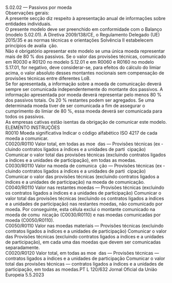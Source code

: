  
S.02.02 — Passivos por moeda  
Observações gerais:  
A presente secção diz respeito à apresentação anual de informações sobre entidades individuais.  
O presente modelo deve ser preenchido em conformidade com o Balanço (modelo S.02.01). A Diretiva 2009/138/CE, o 
Regulamento Delegado (UE) 2015/35 e as normas técnicas e orientações Solvência II estabelecem princípios de avalia ­
ção.  
Não é obrigatório apresentar este modelo se uma única moeda representar mais de 80 % dos passivos. Se o valor das 
provisões técnicas, comunicado em R0030 e R0120 no modelo S.12.01 e em R0060 e R0160 no modelo S.17.01, for 
negativo, deve considerar-se, para efeitos do cálculo do limiar acima, o valor absoluto desses montantes nocionais sem 
compensação de provisões técnicas entre diferentes LoB.  
Se for apresentada, a informação sobre a moeda de comunicação deverá sempre ser comunicada independentemente do 
montante dos passivos. A informação apresentada por moeda deverá representar pelo menos 80 % dos passivos totais. 
Os 20 % restantes podem ser agregados. Se uma determinada moeda tiver de ser comunicada a fim de assegurar o 
cumprimento do limiar de 80 %, essa moeda deverá ser comunicada para todos os passivos.  
As empresas cativas estão isentas da obrigação de comunicar este modelo.  
ELEMENTO  INSTRUÇÕES  
R0010  Moeda significativa  Indicar o código alfabético ISO 4217 de cada moeda a comunicar.  
C0020/R0110  Valor total, em todas as moe ­
das — Provisões técnicas (ex ­
cluindo contratos ligados a 
índices e a unidades de parti ­
cipação)  Comunicar o valor total das provisões técnicas (excluindo contratos ligados a 
índices e a unidades de participação), em todas as moedas.  
C0030/R0110  Valor na moeda de comunica ­
ção — Provisões técnicas (ex ­
cluindo contratos ligados a 
índices e a unidades de parti ­
cipação)  Comunicar o valor das provisões técnicas (excluindo contratos ligados a índices e 
a unidades de participação) na moeda de comunicação.  
C0040/R0110  Valor nas restantes moedas — 
Provisões técnicas (excluindo 
os contratos ligados a índices e 
a unidades de participação)  Comunicar o valor total das provisões técnicas (excluindo os contratos ligados a 
índices e a unidades de participação) nas restantes moedas, não comunicado por 
moeda. 
Por conseguinte, esta célula exclui o montante comunicado na moeda de comu ­
nicação (C0030/R0110) e nas moedas comunicadas por moeda (C0050/R0110).  
C0050/R0110  Valor nas moedas materiais — 
Provisões técnicas (excluindo 
contratos ligados a índices e a 
unidades de participação)  Comunicar o valor das Provisões técnicas (excluindo contratos ligados a índices e 
a unidades de participação), em cada uma das moedas que devem ser comunicadas 
separadamente.  
C0020/R0120  Valor total, em todas as moe ­
das — Provisões técnicas — 
contratos ligados a índices e a 
unidades de participação  Comunicar o valor total das provisões técnicas — contratos ligados a índices e a 
unidades de participação, em todas as moedas.PT  L 120/632 Jornal Oficial da União Europeia 5.5.2023